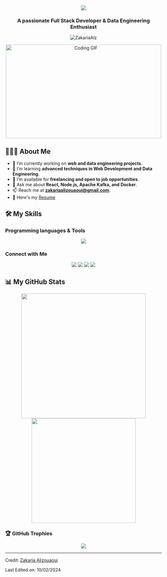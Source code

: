 


<h1 align="center">
  <a href="https://git.io/typing-svg">
    <img src="https://readme-typing-svg.herokuapp.com/?lines=Hello,+There!+👋;This+is+Zakaria;Nice+to+meet+you!&center=true&size=30">
  </a>
</h1>

<h3 align="center">A passionate Full Stack Developer & Data Engineering Enthusiast</h3>

<p align="center"> 
  <img src="https://komarev.com/ghpvc/?username=Zakaria100000&label=Profile%20views&color=0e75b6&style=flat-square" alt="ZakariaAlz" />
</p>

<div align="center">
  <img src="https://media.giphy.com/media/SWoSkN6DxTszqIKEqv/giphy.gif" alt="Coding GIF" width="500" height="300">
</div>

## 👨🏻‍💻 About Me

- 🔭 I’m currently working on **web and data engineering projects**.
- 🌱 I’m learning **advanced techniques in Web Development and Data Engineering**.
- 👯 I’m available for **freelancing and open to job opportunities**.
- 💬 Ask me about **React, Node.js, Apache Kafka, and Docker**.
- 📫 Reach me at **zakariaalizouaoui@gmail.com**.
- 📄 Here's my [Resume]([https://drive.google.com/file/d/1-iQoms-3aHgIWcGNxYADMfFD4MJonS8I/view?usp=sharing])

## 🛠️ My Skills

### Programming languages & Tools

<p align="center">
  <img src="https://skillicons.dev/icons?i=js,react,nodejs,expressjs,java,python,css,html,docker,kafka,mongodb,figma,git,gitlab,vscode,idea,gcp,materialui,maven,postgres,mysql,postman,powershell,npm,linux&perline=5" />
</p>

### Connect with Me

<p align="center">
  <a href="https://linkedin.com/in/ali-zouaoui-zakaria-a89b7a252" target="_blank"><img src="https://img.shields.io/badge/-LinkedIn-%230077B5.svg?&style=for-the-badge&logo=linkedin&logoColor=white"/></a>
  <a href="https://github.com/Zakaria100000" target="_blank"><img src="https://img.shields.io/badge/-GitHub-%23181717.svg?&style=for-the-badge&logo=github&logoColor=white"/></a>
  <a href="https://twitter.com/YOUR_TWITTER_HANDLE" target="_blank"><img src="https://img.shields.io/badge/-Twitter-%231DA1F2.svg?&style=for-the-badge&logo=twitter&logoColor=white"/></a>
  <a href="mailto:zakariaalizouaoui@gmail.com"><img src="https://img.shields.io/badge/-Email-D14836?style=for-the-badge&logo=gmail&logoColor=white"/></a>
</p>

## 📊 My GitHub Stats

<p align="center">
  <img src="https://github-readme-stats.vercel.app/api?username=ZakariaAlz&show_icons=true&theme=algolia" width="400">
  <img src="https://github-readme-stats.vercel.app/api/top-langs/?username=ZakariaAlz&layout=compact&theme=algolia" width="335">
</p>

### 🏆 GitHub Trophies

<p align="center">
  <img src="https://github-profile-trophy.vercel.app/?username=ZakariaAlz&theme=algolia&no-frame=true&no-bg=true&margin-w=4" />
</p>

---
Credit: [Zakaria Alizouaoui](https://github.com/ZakariaAlz)

Last Edited on: 10/02/2024
